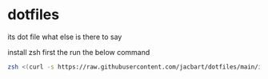 # dotfiles
its dot file what else is there to say

install zsh first the run the below command
```bash
zsh <(curl -s https://raw.githubusercontent.com/jacbart/dotfiles/main/install.sh)
```